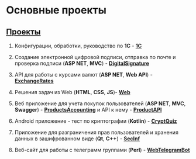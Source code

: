 # Основные проекты

## [Проекты][]
[Проекты]: https://smylebifa.github.io/projects.html

1. Конфигурации, обработки, руководство по **1C** - **[1C](https://github.com/smylebifa/1C)**

1. Создание электронной цифровой подписи, отправка по почте и проверка подписи (**ASP NET**, **MVC**) - **[DigitalSignature](https://github.com/smylebifa/CreateAndSendSignatureByGmail)**

1. API для работы с курсами валют (**ASP NET**, **Web API**) - **[ExchangeRates](https://github.com/smylebifa/ExchangeRates)**

1. Решения задач из Web (**HTML**, **CSS**, **JS**)- **[Web](https://github.com/smylebifa/SolutionsWeb)**

1. Веб приложение для учета покупок пользователей (**ASP NET**, **MVC**, **Swagger**) - **[ProductsAccounting](https://github.com/smylebifa/ProductsAccounting)** и API к нему - **[ProductAPI](https://github.com/smylebifa/ProductAPI)**

1. Android приложение - тест по криптографии (**Kotlin**) - **[CryptQuiz](https://github.com/smylebifa/CryptQuiz)**

1. Приложение для разграничения прав пользователей и хранения данных в зашифрованном виде (**Qt**, **C++**) - **[SecInf](https://github.com/smylebifa/SecInf2)**

1. Веб-сайт для работы с телеграмм группами (**Perl**) - **[WebTelegramBot](https://github.com/smylebifa/WebTelegramBot)**